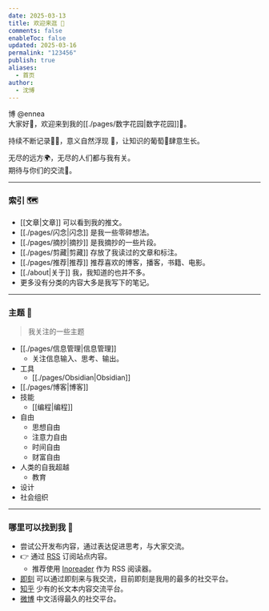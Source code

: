 ```yaml
---
date: 2025-03-13
title: 欢迎来逛 👋
comments: false
enableToc: false
updated: 2025-03-16
permalink: "123456"
publish: true
aliases:
  - 首页
author:
  - 沈博
---
```

  
博 @ennea    
大家好👋，欢迎来到我的[[./pages/数字花园|数字花园]]🌱。    
  
持续不断记录✍🏻，意义自然浮现 🎉，让知识的葡萄🍇肆意生长。  
  
无尽的远方🌍，无尽的人们都与我有关。    
期待与你们的交流💬。  
  
---  
### 索引 🗺  
- [[文章|文章]] 可以看到我的推文。  
- [[./pages/闪念|闪念]] 是我一些零碎想法。  
- [[./pages/摘抄|摘抄]] 是我摘抄的一些片段。  
- [[./pages/剪藏|剪藏]] 存放了我读过的文章和标注。  
- [[./pages/推荐|推荐]] 推荐喜欢的博客，播客，书籍、电影。  
- [[./about|关于]] 我，我知道的也并不多。   
- 更多没有分类的内容大多是我写下的笔记。  
  
---  
### 主题 👀  
> 我关注的一些主题  
- [[./pages/信息管理|信息管理]]    
	- 关注信息输入、思考、输出。  
- 工具  
	- [[./pages/Obsidian|Obsidian]]    
- [[./pages/博客|博客]]    
- 技能  
	- [[编程|编程]]  
- 自由  
	- 思想自由  
	- 注意力自由  
	- 时间自由  
	- 财富自由  
- 人类的自我超越  
	- 教育  
- 设计  
- 社会组织  
---  
### 哪里可以找到我 🌊  
- 尝试公开发布内容，通过表达促进思考，与大家交流。  
- 👉 通过 [RSS](https://enneaaa.netlify.app/feed.xml) 订阅站点内容。  
	- 推荐使用 [Inoreader](https://www.innoreader.com) 作为 RSS 阅读器。  
- [即刻](https://web.okjike.com/u/89e74f34-dd80-4c6c-9853-240e159693b3) 可以通过即刻来与我交流，目前即刻是我用的最多的社交平台。  
- [知乎](https://weibo.com/u/3836602564) 少有的长文本内容交流平台。  
- [微博](https://www.zhihu.com/people/snbo) 中文活得最久的社交平台。  
